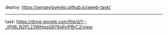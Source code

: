 deploy: https://sergeyloveyko.github.io/aweb-task/

--------------

task:
https://drive.google.com/file/d/1--_tPitB_N2PL23WHqgQ978sRvlPBrC2/view